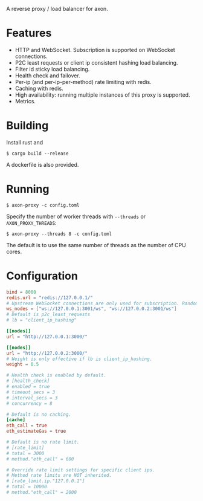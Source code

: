 A reverse proxy / load balancer for axon.

# Features

- HTTP and WebSocket. Subscription is supported on WebSocket connections.
- P2C least requests or client ip consistent hashing load balancing.
- Filter id sticky load balancing.
- Health check and failover.
- Per-ip (and per-ip-per-method) rate limiting with redis.
- Caching with redis.
- High availability: running multiple instances of this proxy is supported.
- Metrics.

# Building

Install rust and

```command
$ cargo build --release
```

A dockerfile is also provided.

# Running

```command
$ axon-proxy -c config.toml
```

Specify the number of worker threads with `--threads` or `AXON_PROXY_THREADS`:

```command
$ axon-proxy --threads 8 -c config.toml
```

The default is to use the same number of threads as the number of CPU cores.

# Configuration

```toml
bind = 8000
redis.url = "redis://127.0.0.1/"
# Upstream WebSocket connections are only used for subscription. Random LB is used for now.
ws_nodes = ["ws://127.0.0.1:3001/ws", "ws://127.0.0.2:3001/ws"]
# Default is p2c_least_requests
# lb = "client_ip_hashing"

[[nodes]]
url = "http://127.0.0.1:3000/"

[[nodes]]
url = "http://127.0.0.2:3000/"
# Weight is only effective if lb is client_ip_hashing.
weight = 0.5

# Health check is enabled by default.
# [health_check]
# enabled = true
# timeout_secs = 3
# interval_secs = 3
# concurrency = 8

# Default is no caching.
[cache]
eth_call = true
eth_estimateGas = true

# Default is no rate limit.
# [rate_limit]
# total = 3000
# method."eth_call" = 600

# Override rate limit settings for specific client ips.
# Method rate limits are NOT inherited.
# [rate_limit.ip."127.0.0.1"]
# total = 10000
# method."eth_call" = 2000
```

